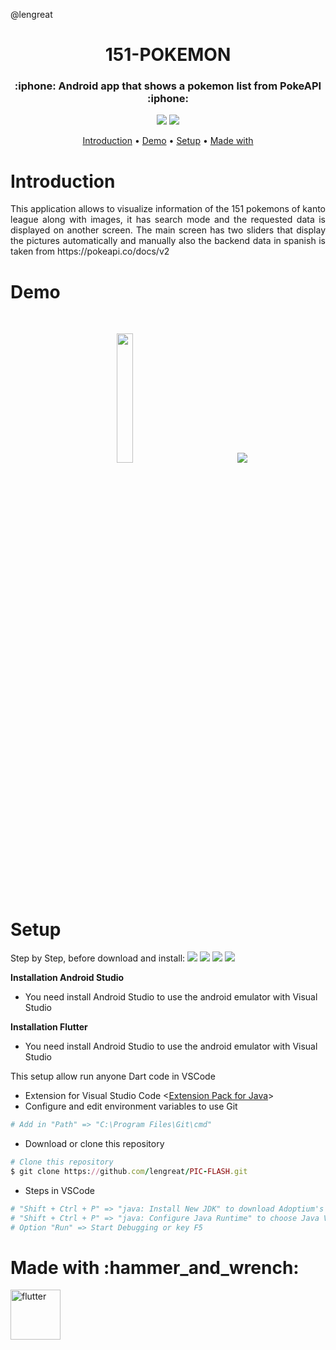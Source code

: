 @lengreat
<h1 id="title" align="center">151-POKEMON</h1>

<h3 align="center"> :iphone: Android app that shows a pokemon list from PokeAPI :iphone:</h3>
<p align="center">
  <a href="#title"><img src="https://forthebadge.com/images/badges/fixed-bugs.svg"></a>
  <a href="#title"><img src="https://forthebadge.com/images/badges/built-for-android.svg"></a>
</p>

<p align="center">
  <a href="#introduction">Introduction</a> •
  <a href="#demo">Demo</a> •
  <a href="#setup">Setup</a> •
  <a href="#made_with">Made with</a> 
</p>

<h1 id="introduction">Introduction</h1><p align="justify">
This application allows to visualize information of the 151 pokemons of kanto league along with images, it has search mode and the requested data is displayed on another screen. The main screen has two sliders that display the pictures automatically and manually also the backend data in spanish is taken from https://pokeapi.co/docs/v2</p>

<h1 id="demo">Demo</h1>
<p align="center"> <div align="center">
  
  <br>
 <p align="center">
  <img width="23%" src="https://user-images.githubusercontent.com/99779642/204071638-ec0a389c-2f79-4fc2-9b33-c9b8c8d9509f.gif"> &nbsp &nbsp &nbsp &nbsp &nbsp &nbsp &nbsp &nbsp &nbsp &nbsp &nbsp &nbsp &nbsp &nbsp &nbsp <img width="23.1%" src="https://user-images.githubusercontent.com/99779642/204071650-1d05d5a4-60b4-46a7-a304-d597c4365ccd.gif" style="max-width:100%;width:auto;height:auto;">
</p>
  
  </div>

</p>

<h1 id="setup">Setup</h1>


Step by Step, before download and install:  <a href="https://code.visualstudio.com/"><img src="https://img.shields.io/badge/Visual Studio Code-red.svg?&style=flat&logo=visual-studio-code&logoColor=white"></a>
<a href="https://git-scm.com/downloads"><img src="https://img.shields.io/badge/GIT-yellow.svg?&style=flat&logo=git&logoColor=white"></a>
<a href="https://docs.flutter.dev/get-started/install"><img src="https://img.shields.io/badge/flutter-blue.svg?&style=flat&logo=flutter&logoColor=white"></a>
<a href="https://developer.android.com/studio?hl=es-419&gclid=Cj0KCQiAsoycBhC6ARIsAPPbeLsu1rGMgTkb5t3VebdNwGqA27998JVspHFEpfKoZm-fPBh4odOBZGgaAjnXEALw_wcB&gclsrc=aw.ds"><img src="https://img.shields.io/badge/Android Studio-gray.svg?&style=flat&logo=android-studio&logoColor=white"></a>
  
**Installation Android Studio**
* You need install Android Studio to use the android emulator with Visual Studio

**Installation Flutter**
* You need install Android Studio to use the android emulator with Visual Studio



This setup allow run anyone Dart code in VSCode


* Extension for Visual Studio Code <<a href="https://marketplace.visualstudio.com/items?itemName=vscjava.vscode-java-pack">Extension Pack for Java</a>>
* Configure and edit environment variables to use Git
```ruby
# Add in "Path" => "C:\Program Files\Git\cmd"
```
* Download or clone this repository
```ruby
# Clone this repository
$ git clone https://github.com/lengreat/PIC-FLASH.git
```
* Steps in VSCode
```ruby
# "Shift + Ctrl + P" => "java: Install New JDK" to download Adoptium's Temurin Version 8 (LTS)
# "Shift + Ctrl + P" => "java: Configure Java Runtime" to choose Java Version 8
# Option "Run" => Start Debugging or key F5
```


<h1 id="made_with">Made with :hammer_and_wrench:</h1>

<a href="https://flutter.dev" target="_blank" rel="noreferrer"> <img src="https://www.vectorlogo.zone/logos/flutterio/flutterio-icon.svg" alt="flutter" width="80" height="80"/> </a>
